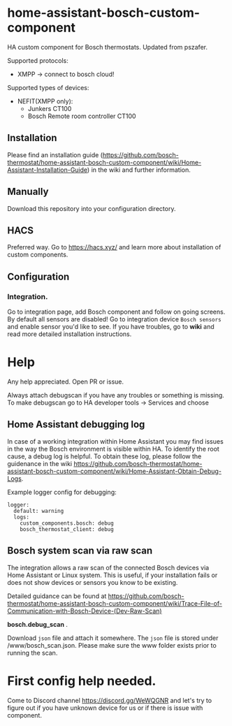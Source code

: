 # home-assistant-bosch-custom-component

HA custom component for Bosch thermostats. Updated from pszafer.

Supported protocols:

- XMPP -> connect to bosch cloud!

Supported types of devices:

- NEFIT(XMPP only):
  - Junkers CT100
  - Bosch Remote room controller CT100

## Installation

Please find an installation guide (https://github.com/bosch-thermostat/home-assistant-bosch-custom-component/wiki/Home-Assistant-Installation-Guide) in the wiki and further information.

## Manually

Download this repository into your configuration directory.

## HACS

Preferred way. Go to https://hacs.xyz/ and learn more about installation of custom components.

## Configuration

### Integration.

Go to integration page, add Bosch component and follow on going screens.
By default all sensors are disabled!
Go to integration device `Bosch sensors` and enable sensor you'd like to see.
If you have troubles, go to **wiki** and read more detailed installation instructions.

# Help

Any help appreciated.
Open PR or issue.

Always attach debugscan if you have any troubles or something is missing.
To make debugscan go to HA developer tools -> Services and choose

## Home Assistant debugging log

In case of a working integration within Home Assistant you may find issues in the way the Bosch environment is visible within HA. To identify the root cause, a debug log is helpful. To obtain these log, please follow the guidenance in the wiki https://github.com/bosch-thermostat/home-assistant-bosch-custom-component/wiki/Home-Assistant-Obtain-Debug-Logs.

Example logger config for debugging:

```
logger:
  default: warning
  logs:
    custom_components.bosch: debug
    bosch_thermostat_client: debug
```

## Bosch system scan via raw scan

The integration allows a raw scan of the connected Bosch devices via Home Assistant or Linux system. This is useful, if your installation fails or does not show devices or sensors you know to be existing.

Detailed guidance can be found at https://github.com/bosch-thermostat/home-assistant-bosch-custom-component/wiki/Trace-File-of-Communication-with-Bosch-Device-(Dev-Raw-Scan)

**bosch.debug_scan** .

Download `json` file and attach it somewhere. The `json` file is stored under <hass-config>/www/bosch_scan.json. Please make sure the www folder exists prior to running the scan.

# First config help needed.

Come to Discord channel https://discord.gg/WeWQGNR and let's try to figure out if you have unknown device for us or if there is issue with component.
